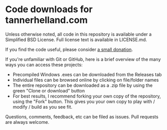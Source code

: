 # Code downloads for tannerhelland.com

Unless otherwise noted, all code in this repository is available under a Simplified BSD License.  Full license text is available in LICENSE.md.

If you find the code useful, please consider [a small donation](paypal.me/TannerHelland).

If you're unfamiliar with Git or GitHub, here is a brief overview of the many ways you can access these projects:
- Precompiled Windows .exes can be downloaded from the Releases tab
- Individual files can be browsed online by clicking on file/folder names
- The entire repository can be downloaded as a .zip file by using the green "Clone or download" button
- For best results, I recommend forking your own copy of the repository, using the "Fork" button.  This gives you your own copy to play with / modify / build as you see fit.

Questions, comments, feedback, etc can be filed as issues.  Pull requests are always welcome.
